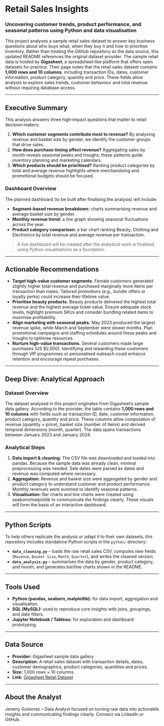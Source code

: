# Retail Sales Insights

### Uncovering customer trends, product performance, and seasonal patterns using Python and data visualisation

This project analyses a sample retail sales dataset to answer key business questions about who buys what, when they buy it and how to prioritise inventory. Rather than treating the GitHub repository as the data source, this updated README references the original dataset provider. The sample retail data is hosted by **Gigasheet**, a spreadsheet‑like platform that offers open datasets for practice. Their page notes that the retail sales dataset contains **1,000 rows and 10 columns**, including transaction IDs, dates, customer information, product category, quantity and price. These fields allow analysts to explore sales trends, customer behaviour and total revenue without requiring database access.

---

## Executive Summary

This analysis answers three high‑impact questions that matter to retail decision‑makers:

1. **Which customer segments contribute most to revenue?** By analysing revenue and basket size by gender, we identify the customer groups that drive sales.
2. **How does purchase timing affect revenue?** Aggregating sales by month reveals seasonal peaks and troughs; these patterns guide inventory planning and marketing calendars.
3. **Which products should be prioritised?** Ranking product categories by total and average revenue highlights where merchandising and promotional budgets should be focused.

### Dashboard Overview

The planned dashboard (to be built after finalising the analysis) will include:

- **Segment‑based revenue breakdown:** charts summarising revenue and average basket size by gender.
- **Monthly revenue trend:** a line graph showing seasonal fluctuations across the year.
- **Product category comparison:** a bar chart ranking Beauty, Clothing and Electronics by total revenue and average revenue per transaction.

> A live dashboard will be created after the analytical work is finalised, using Python visualisations as a foundation.

---

## Actionable Recommendations

- **Target high‑value customer segments.** Female customers generated slightly higher total revenue and purchased marginally more items per transaction than males. Tailored promotions (e.g., bundle offers or loyalty perks) could increase their lifetime value.
- **Prioritise beauty products.** Beauty products delivered the highest total revenue and the highest average ticket value. Ensure adequate stock levels, highlight premium SKUs and consider bundling related items to maximise profitability.
- **Align marketing with seasonal peaks.** May 2023 produced the largest revenue spike, while March and September were slower months. Plan promotional campaigns and staffing schedules around these peaks and troughs to optimise resources.
- **Nurture high‑value transactions.** Several customers made large purchases (US $2,000). Identifying and rewarding these customers through VIP programmes or personalised outreach could enhance retention and encourage repeat purchases.

---

## Deep Dive: Analytical Approach

### Dataset Overview

The dataset analysed in this project originates from Gigasheet’s sample data gallery. According to the provider, the table contains **1,000 rows and 10 columns** with fields such as transaction ID, date, customer information, product category, quantity and price. These columns allow computation of revenue (quantity × price), basket size (number of items) and derived temporal dimensions (month, quarter). The data spans transactions between January 2023 and January 2024.

### Analytical Steps

1. **Data import & cleaning:** The CSV file was downloaded and loaded into pandas. Because the sample data was already clean, minimal preprocessing was needed. Sale dates were parsed as dates and revenue was computed where necessary.
2. **Aggregation:** Revenue and basket size were aggregated by gender and product category to understand customer and product performance. Monthly revenues were summed to identify seasonal patterns.
3. **Visualisation:** Bar charts and line charts were created using seaborn/matplotlib to communicate the findings clearly. These visuals will form the basis of an interactive dashboard.

---

## Python Scripts

To help others replicate the analysis or adapt it to their own datasets, this repository includes standalone Python scripts in the `python/` directory:

- **`data_cleaning.py`** – loads the raw retail sales CSV, computes new fields (`Revenue`, `Basket Size`, `Month`, `Quarter`), and writes the cleaned version.
- **`data_analysis.py`** – summarises the data by gender, product category, and month, and generates bar/line charts shown in the README.

---

## Tools Used

- **Python (pandas, seaborn, matplotlib):** for data import, aggregation and visualisation.
- **SQL (MySQL):** used to reproduce core insights with joins, groupings, and date filters.
- **Jupyter Notebook / Tableau:** for exploration and dashboard prototyping.

---

## Data Source

- **Provider:** Gigasheet sample data gallery
- **Description:** A retail sales dataset with transaction details, dates, customer demographics, product categories, quantities and prices.
- **Size:** 1,000 rows × 10 columns
- **Link:** [Gigasheet Retail Dataset](https://www.gigasheet.com/sample-data/retail-sales-dataset)

---

## About the Analyst

Jeremy Gutierrez – Data Analyst focused on turning raw data into actionable insights and communicating findings clearly. Connect via LinkedIn or GitHub.